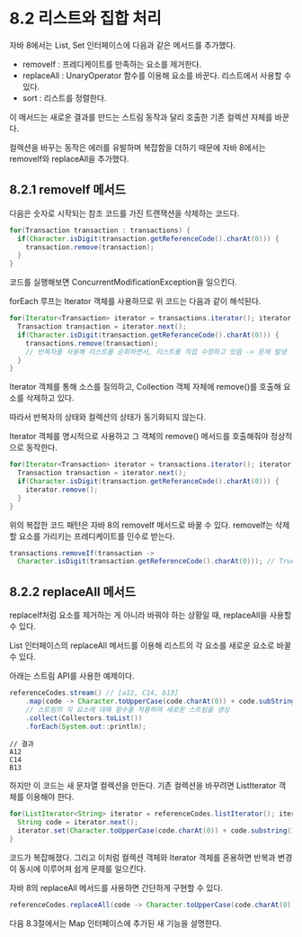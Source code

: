 # 8.2 리스트와 집합 처리

자바 8에서는 List, Set 인터페이스에 다음과 같은 메서드를 추가했다.

- removeIf : 프레디케이트를 만족하는 요소를 제거한다.
- replaceAll : UnaryOperator 함수를 이용해 요소를 바꾼다. 리스트에서 사용할 수 있다.
- sort : 리스트를 정렬한다.

이 메서드는 새로운 결과를 만드는 스트림 동작과 달리 호출한 기존 컬렉션 자체를 바꾼다.

컬렉션을 바꾸는 동작은 에러를 유발하며 복잡함을 더하기 때문에 자바 8에서는 removeIf와 replaceAll을 추가했다.

## 8.2.1 removeIf 메서드
다음은 숫자로 시작되는 참조 코드를 가진 트랜잭션을 삭제하는 코드다.

```java
for(Transaction transaction : transactions) {
  if(Character.isDigit(transaction.getReferenceCode().charAt(0))) {
    transaction.remove(transaction);
  }
}
```

코드를 실행해보면 ConcurrentModificationException을 일으킨다.

forEach 루프는 Iterator 객체를 사용하므로 위 코드는 다음과 같이 해석된다.

```java
for(Iterator<Transaction> iterator = transactions.iterator(); iterator.hasNext(); ) {
  Transaction transaction = iterator.next();
  if(Character.isDigit(transaction.getReferanceCode().charAt(0))) {
    transactions.remove(transaction);
    // 반복자를 사용해 리스트를 순회하면서, 리스트를 직접 수정하고 있음 -> 문제 발생
  }
}
```

Iterator 객체를 통해 소스를 질의하고, Collection 객체 자체에 remove()를 호출해 요소를 삭제하고 있다. 

따라서 반복자의 상태와 컬렉션의 상태가 동기화되지 않는다.

Iterator 객체를 명시적으로 사용하고 그 객체의 remove() 메서드를 호출해줘야 정상적으로 동작한다.

```java
for(Iterator<Transaction> iterator = transactions.iterator(); iterator.hasNext(); ) {
  Transaction transaction = iterator.next();
  if(Character.isDigit(transaction.getReferanceCode().charAt(0))) {
    iterator.remove();
  }
}
```

위의 복잡한 코드 패턴은 자바 8의 removeIf 메서드로 바꿀 수 있다. 
removeIf는 삭제할 요소를 가리키는 프레디케이트를 인수로 받는다.

```java
transactions.removeIf(transaction ->
  Character.isDigit(transaction.getReferenceCode().charAt(0))); // True인 경우 제거
```

## 8.2.2 replaceAll 메서드

replaceIf처럼 요소를 제거하는 게 아니라 바꿔야 하는 상황일 때, replaceAll을 사용할 수 있다.

List 인터페이스의 replaceAll 메서드를 이용해 리스트의 각 요소를 새로운 요소로 바꿀 수 있다.

아래는 스트림 API를 사용한 예제이다.

```java
referenceCodes.stream() // [a12, C14, b13]
    .map(code -> Character.toUpperCase(code.charAt(0)) + code.subString(1))
    // 스트림의 각 요소에 대해 함수를 적용하여 새로운 스트림을 생성
    .collect(Collectors.toList())
    .forEach(System.out::println);
```

```text
// 결과
A12
C14
B13
```

하지만 이 코드는 새 문자열 컬렉션을 만든다. 기존 컬렉션을 바꾸려면 ListIterator 객체를 이용해야 한다.

```java
for(ListIterator<String> iterator = referenceCodes.listIterator(); iterator.hasNext(); ) {
  String code = iterator.next();
  iterator.set(Character.toUpperCase(code.charAt(0)) + code.substring(1));
}
```

코드가 복잡해졌다. 그리고 이처럼 컬렉션 객체와 Iterator 객체를 혼용하면 반복과 변경이 동시에 이루어져 쉽게 문제를 일으킨다.

자바 8의 replaceAll 메서드를 사용하면 간단하게 구현할 수 있다.

```java
referenceCodes.replaceAll(code -> Character.toUpperCase(code.charAt(0)) + code.substring(1));

```

다음 8.3절에서는 Map 인터페이스에 추가된 새 기능을 설명한다.
